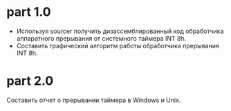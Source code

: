 # part 1.0

* Используя sourcer получить дизассемблированный код обработчика аппаратного прерывания от системного таймера INT 8h.
* Составить графический алгоритм работы обработчика прерывания INT 8h.

# part 2.0

Составить отчет о прерывании таймера в Windows и Unix.
